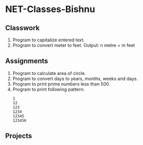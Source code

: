 # NET-Classes-Bishnu
## Classwork
1. Program to capitalize entered text.
2. Program to convert meter to feet. Output: n metre = m feet

## Assignments
1. Program to calculate area of circle.
1. Program to convert days to years, months, weeks and days.
1. Program to print prime numbers less than 500.
1. Program to print following pattern:
    ```
    1
    12
    123
    1234
    12345
    123456
    ```

## Projects
